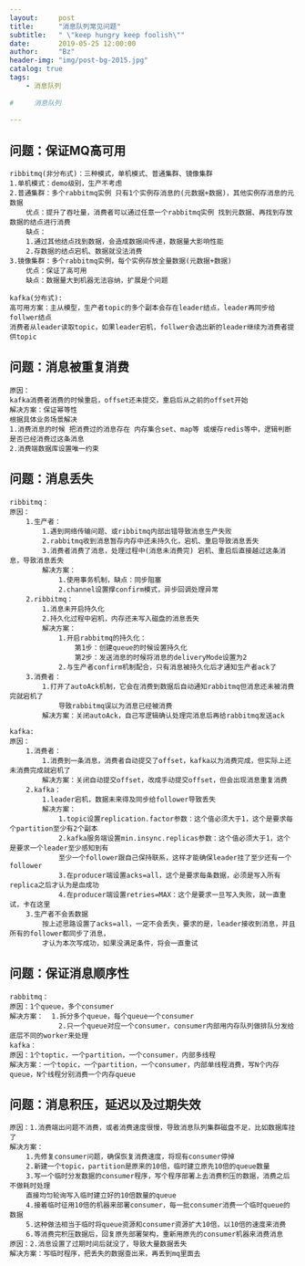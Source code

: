 ```yaml
---
layout:     post
title:      "消息队列常见问题"
subtitle:   " \"keep hungry keep foolish\""
date:       2019-05-25 12:00:00
author:     "Bz"
header-img: "img/post-bg-2015.jpg"
catalog: true
tags:
    - 消息队列
    
#     消息队列
    
---
```

## 问题：保证MQ高可用
    ribbitmq(非分布式)：三种模式，单机模式、普通集群、镜像集群
    1.单机模式：demo级别，生产不考虑
    2.普通集群：多个rabbitmq实例 只有1个实例存消息的(元数据+数据)，其他实例存消息的元数据
    	优点：提升了吞吐量，消费者可以通过任意一个rabbitmq实例 找到元数据、再找到存放数据的结点进行消费
    	缺点：
    	1.通过其他结点找到数据，会造成数据间传递，数据量大影响性能
    	2.存数据的结点宕机、数据就没法消费
    3.镜像集群：多个rabbitmq实例，每个实例存放全量数据(元数据+数据)
    	优点：保证了高可用
    	缺点：数据量大到机器无法容纳，扩展是个问题
    	
    kafka(分布式):
    高可用方案：主从模型，生产者topic的多个副本会存在leader结点，leader再同步给follwer结点
    消费者从leader读取topic，如果leader宕机，follwer会选出新的leader继续为消费者提供topic


## 问题：消息被重复消费
    原因：
    kafka消费者消费的时候重启，offset还未提交，重启后从之前的offset开始
    解决方案：保证幂等性
    根据具体业务场景解决
    1.消费消息的时候 把消费过的消息存在 内存集合set、map等 或缓存redis等中，逻辑判断是否已经消费过这条消息
    2.消费端数据库设置唯一约束


## 问题：消息丢失
    ribbitmq：
    原因：
    	1.生产者：
    		1.遇到网络传输问题、或ribbitmq内部出错导致消息生产失败
    		2.rabbitmq收到消息暂存内存中还未持久化，宕机、重启导致消息丢失
    		3.消费者消费了消息，处理过程中(消息未消费完) 宕机、重启后直接越过这条消息，导致消息丢失
    		解决方案：
    			1.使用事务机制，缺点：同步阻塞
    			2.channel设置撑confirm模式，异步回调处理异常
    	2.ribbitmq：
    		1.消息未开启持久化
    		2.持久化过程中宕机，内存还未写入磁盘的消息丢失
    		解决方案：
    			1.开启rabbitmq的持久化：
    				第1步：创建queue的时候设置持久化
    				第2步：发送消息的时候将消息的deliveryMode设置为2
    			2.与生产者confirm机制配合，只有消息被持久化后才通知生产者ack了
    	3.消费者：
    		1.打开了autoAck机制，它会在消费到数据后自动通知rabbitmq但消息还未被消费完就宕机了
    			导致rabbitmq误以为消息已经被消费
    		解决方案：关闭autoAck，自己写逻辑确认处理完消息后再给rabbitmq发送ack
    
    kafka:
    原因：
    	1.消费者：
    		1.消费到一条消息，消费者自动提交了offset，kafka以为消费完成，但实际上还未消费完成就宕机了
    		解决方案：关闭自动提交offset，改成手动提交offset，但会出现消息重复消费
    	2.kafka：
    		1.leader宕机，数据未来得及同步给follower导致丢失
    		解决方案：
    			1.topic设置replication.factor参数：这个值必须大于1，这个是要求每个partition至少有2个副本
    			2.kafka服务端设置min.insync.replicas参数：这个值必须大于1，这个是要求一个leader至少感知到有
    			至少一个follower跟自己保持联系，这样才能确保leader挂了至少还有一个follower
    			3.在producer端设置acks=all，这个是要求每条数据，必须是写入所有replica之后才认为是血成功
    			4.在producer端设置retries=MAX：这个是要求一旦写入失败，就一直重试，卡在这里
    	3.生产者不会丢数据
    		按上述思路设置了acks=all，一定不会丢失，要求的是，leader接收到消息，并且所有的follower都同步了消息，
    		才认为本次写成功，如果没满足条件，将会一直重试
		
		
## 问题：保证消息顺序性
    rabbitmq：
    原因：1个queue，多个consumer
    解决方案：  1.拆分多个queue，每个queue一个consumer
    			2.只一个queue对应一个consumer，consumer内部用内存队列做排队分发给底层不同的worker来处理
    kafka：
    原因：1个toptic，一个partition，一个consumer，内部多线程
    解决方案：一个topic，一个partition，一个consumer，内部单线程消费，写N个内存queue，N个线程分别消费一个内存queue

## 问题：消息积压，延迟以及过期失效
    原因：1.消费端出问题不消费，或者消费速度很慢，导致消息队列集群磁盘不足，比如数据库挂了
    解决方案：
    	1.先修复consumer问题，确保恢复消费速度，将现有consumer停掉
    	2.新建一个topic，partition是原来的10倍，临时建立原先10倍的queue数量
    	3.写一个临时分发数据的consumer程序，写个程序部署上去消费积压的数据，消费之后不做耗时处理
    	直接均匀轮询写入临时建立好的10倍数量的queue
    	4.接着临时征用10倍的机器来部署consumer，每一批consumer消费一个临时queue的数据
    	5.这种做法相当于临时将queue资源和consumer资源扩大10倍，以10倍的速度来消费
    	6.等消费完积压数据后，回复原先部署架构，重新用原先的consumer机器来消费消息
    原因：2.消息设置了过期时间后就没了，导致大量数据丢失
    解决方案：写临时程序，把丢失的数据查出来，再丢到mq里面去